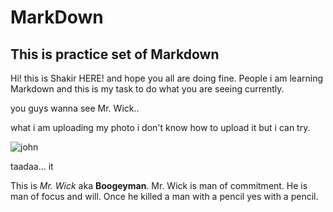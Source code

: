 # MarkDown
## This is practice set of Markdown

Hi! this is Shakir HERE! and hope you all are doing fine. People i am learning Markdown and this is my task to do what you are seeing currently.


you guys wanna see Mr. Wick..

what i am uploading my photo i don't know how to upload it but i can try.

![john](https://user-images.githubusercontent.com/121804483/215389421-28486259-be23-4339-81b1-9f401db762b9.jpg)

taadaa... it

This is *Mr. Wick* aka **Boogeyman**.
Mr. Wick is man of commitment. He is man of focus and will. Once he killed a man with a pencil yes with a pencil.



